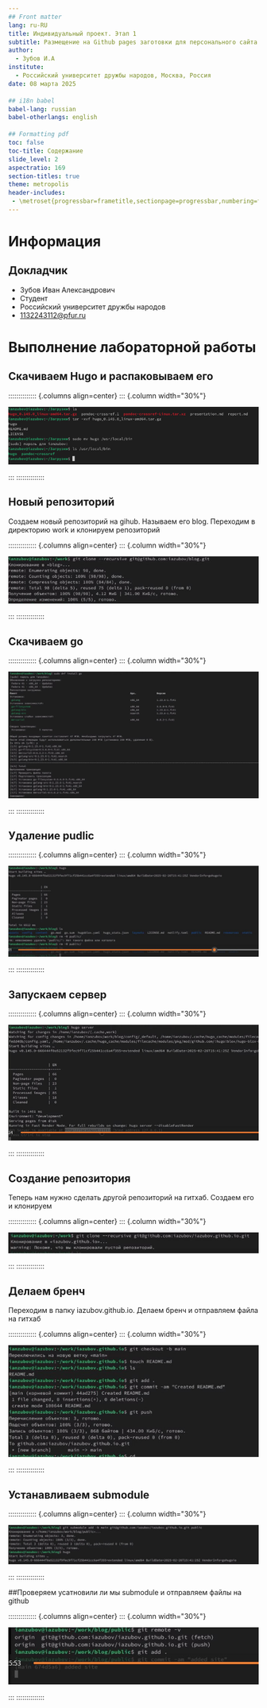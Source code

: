 ```yaml
---
## Front matter
lang: ru-RU
title: Индивидуальный проект. Этап 1
subtitle: Размещение на Github pages заготовки для персонального сайта.
author:
  - Зубов И.А
institute:
  - Российский университет дружбы народов, Москва, Россия
date: 08 марта 2025

## i18n babel
babel-lang: russian
babel-otherlangs: english

## Formatting pdf
toc: false
toc-title: Содержание
slide_level: 2
aspectratio: 169
section-titles: true
theme: metropolis
header-includes:
 - \metroset{progressbar=frametitle,sectionpage=progressbar,numbering=fraction}
---
```


# Информация

## Докладчик

  * Зубов Иван Александрович
  * Студент
  * Российский университет дружбы народов
  * 1132243112@pfur.ru

# Выполнение лабораторной работы

## Скачиваем Hugo и распаковываем его

:::::::::::::: {.columns align=center}
::: {.column width="30%"}

![](image/1.png)

:::
::::::::::::::

## Новый репозиторий

Создаем новый репозиторий на gihub. Называем его blog. Переходим в директорию work и клонируем репозиторий

:::::::::::::: {.columns align=center}
::: {.column width="30%"}

![](image/2.png)

:::
::::::::::::::

## Скачиваем go

:::::::::::::: {.columns align=center}
::: {.column width="30%"}

![](image/3.png)

:::
::::::::::::::

## Удаление pudlic

:::::::::::::: {.columns align=center}
::: {.column width="30%"}

![](image/4.png)

:::
::::::::::::::

## Запускаем сервер

:::::::::::::: {.columns align=center}
::: {.column width="30%"}

![](image/5.png)

:::
::::::::::::::

## Создание репозитория

Теперь нам нужно сделать другой репозиторий на гитхаб. Создаем его и клонируем

:::::::::::::: {.columns align=center}
::: {.column width="30%"}

![](image/6.png)

:::
::::::::::::::

## Делаем бренч

Переходим в папку iazubov.github.io. Делаем бренч и отправляем файла на гитхаб

:::::::::::::: {.columns align=center}
::: {.column width="30%"}

![](image/7.png)

:::
::::::::::::::

## Устанавливаем submodule

:::::::::::::: {.columns align=center}
::: {.column width="30%"}

![](image/8.png)

:::
::::::::::::::

##Проверяем усатновили ли мы submodule и отправляем файлы на github

:::::::::::::: {.columns align=center}
::: {.column width="30%"}

![](image/9.png)

:::
::::::::::::::


